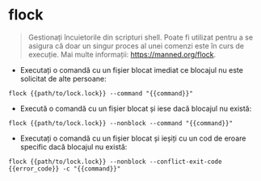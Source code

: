 # flock

> Gestionați încuietorile din scripturi shell.
> Poate fi utilizat pentru a se asigura că doar un singur proces al unei comenzi este în curs de execuție.
> Mai multe informații: <https://manned.org/flock>.

- Executați o comandă cu un fișier blocat imediat ce blocajul nu este solicitat de alte persoane:

`flock {{path/to/lock.lock}} --command "{{command}}"`

- Execută o comandă cu un fișier blocat și iese dacă blocajul nu există:

`flock {{path/to/lock.lock}} --nonblock --command "{{command}}"`

- Executați o comandă cu un fișier blocat și ieșiți cu un cod de eroare specific dacă blocajul nu există:

`flock {{path/to/lock.lock}} --nonblock --conflict-exit-code {{error_code}} -c "{{command}}"`
